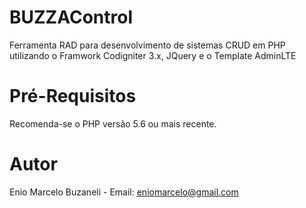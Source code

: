 # BUZZAControl
Ferramenta RAD para desenvolvimento de sistemas CRUD em PHP utilizando o Framwork Codigniter 3.x, JQuery e o Template AdminLTE

# Pré-Requisitos
Recomenda-se o PHP versão 5.6 ou mais recente.





# Autor
Enio Marcelo Buzaneli - Email: eniomarcelo@gmail.com
